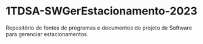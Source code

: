 # 1TDSA-SWGerEstacionamento-2023
Repositório de fontes de programas e documentos do projeto de Software para gerenciar estacionamentos.
